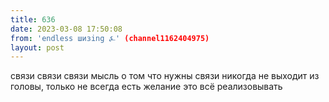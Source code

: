 ```yaml
---
title: 636
date: 2023-03-08 17:50:08
from: 'endless шизing ⍼' (channel1162404975)
layout: post
---
```


связи связи связи
мысль о том что нужны связи никогда не выходит из головы, только не всегда есть желание это всё реализовывать
